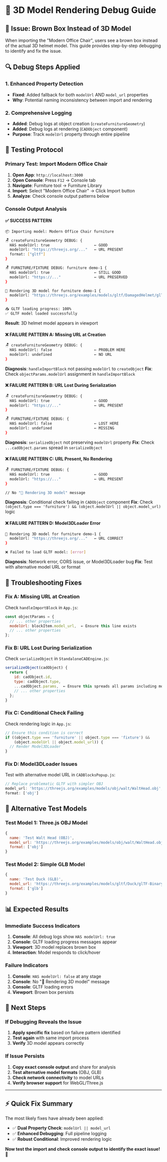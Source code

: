 # 🚨 **3D Model Rendering Debug Guide**

## 🎯 **Issue**: Brown Box Instead of 3D Model

When importing the "Modern Office Chair", users see a brown box instead of the actual 3D helmet model. This guide provides step-by-step debugging to identify and fix the issue.

## 🔍 **Debug Steps Applied**

### **1. Enhanced Property Detection**
- **Fixed**: Added fallback for both `modelUrl` AND `model_url` properties
- **Why**: Potential naming inconsistency between import and rendering

### **2. Comprehensive Logging**
- **Added**: Debug logs at object creation (`createFurnitureGeometry`)
- **Added**: Debug logs at rendering (`CADObject` component)
- **Purpose**: Track `modelUrl` property through entire pipeline

## 🧪 **Testing Protocol**

### **Primary Test: Import Modern Office Chair**

1. **Open App**: `http://localhost:3000`
2. **Open Console**: Press `F12` → Console tab
3. **Navigate**: Furniture tool → Furniture Library
4. **Import**: Select "Modern Office Chair" → Click Import button
5. **Analyze**: Check console output patterns below

### **Console Output Analysis**

#### **✅ SUCCESS PATTERN**
```bash
📦 Importing model: Modern Office Chair furniture

🪑 createFurnitureGeometry DEBUG: {
  HAS modelUrl: true                    ← GOOD
  modelUrl: "https://threejs.org/..."   ← URL PRESENT
  format: ["gltf"]
}

🪑 FURNITURE/FIXTURE DEBUG: furniture demo-1 {
  HAS modelUrl: true                    ← STILL GOOD
  modelUrl: "https://..."               ← URL PRESERVED
}

🎨 Rendering 3D model for furniture demo-1 {
  modelUrl: "https://threejs.org/examples/models/gltf/DamagedHelmet/glTF/DamagedHelmet.gltf"
}

📥 GLTF loading progress: 100%
✅ GLTF model loaded successfully
```

**Result**: 3D helmet model appears in viewport

#### **❌ FAILURE PATTERN A: Missing URL at Creation**
```bash
🪑 createFurnitureGeometry DEBUG: {
  HAS modelUrl: false                   ← PROBLEM HERE
  modelUrl: undefined                   ← NO URL
}
```

**Diagnosis**: `handleImportBlock` not passing `modelUrl` to `createObject`
**Fix**: Check `objectParams.modelUrl` assignment in `handleImportBlock`

#### **❌ FAILURE PATTERN B: URL Lost During Serialization**
```bash
🪑 createFurnitureGeometry DEBUG: {
  HAS modelUrl: true                    ← GOOD
  modelUrl: "https://..."               ← URL PRESENT
}

🪑 FURNITURE/FIXTURE DEBUG: {
  HAS modelUrl: false                   ← LOST HERE
  modelUrl: undefined                   ← MISSING
}
```

**Diagnosis**: `serializeObject` not preserving `modelUrl` property
**Fix**: Check `...cadObject.params` spread in `serializeObject`

#### **❌ FAILURE PATTERN C: URL Present, No Rendering**
```bash
🪑 FURNITURE/FIXTURE DEBUG: {
  HAS modelUrl: true                    ← GOOD
  modelUrl: "https://..."               ← URL PRESENT
}

// No "🎨 Rendering 3D model" message
```

**Diagnosis**: Conditional check failing in `CADObject` component
**Fix**: Check `(object.type === 'furniture') && (object.modelUrl || object.model_url)` logic

#### **❌ FAILURE PATTERN D: Model3DLoader Error**
```bash
🎨 Rendering 3D model for furniture demo-1 {
  modelUrl: "https://threejs.org/..."   ← URL CORRECT
}

❌ Failed to load GLTF model: [error]
```

**Diagnosis**: Network error, CORS issue, or Model3DLoader bug
**Fix**: Test with alternative model URL or format

## 🔧 **Troubleshooting Fixes**

### **Fix A: Missing URL at Creation**
Check `handleImportBlock` in `App.js`:
```javascript
const objectParams = {
  // ... other properties
  modelUrl: blockItem.model_url,  ← Ensure this line exists
  // ... other properties
};
```

### **Fix B: URL Lost During Serialization**
Check `serializeObject` in `StandaloneCADEngine.js`:
```javascript
serializeObject(cadObject) {
  return {
    id: cadObject.id,
    type: cadObject.type,
    ...cadObject.params,  ← Ensure this spreads all params including modelUrl
    // ... other properties
  };
}
```

### **Fix C: Conditional Check Failing**
Check rendering logic in `App.js`:
```javascript
// Ensure this condition is correct
if ((object.type === 'furniture' || object.type === 'fixture') && 
    (object.modelUrl || object.model_url)) {
  // Render Model3DLoader
}
```

### **Fix D: Model3DLoader Issues**
Test with alternative model URL in `CADBlocksPopup.js`:
```javascript
// Replace problematic GLTF with simpler OBJ
model_url: 'https://threejs.org/examples/models/obj/walt/WaltHead.obj',
format: ['obj']
```

## 🧪 **Alternative Test Models**

### **Test Model 1: Three.js OBJ Model**
```javascript
{
  name: 'Test Walt Head (OBJ)',
  model_url: 'https://threejs.org/examples/models/obj/walt/WaltHead.obj',
  format: ['obj']
}
```

### **Test Model 2: Simple GLB Model**
```javascript
{
  name: 'Test Duck (GLB)',
  model_url: 'https://threejs.org/examples/models/gltf/Duck/glTF-Binary/Duck.glb',
  format: ['glb']
}
```

## 📊 **Expected Results**

### **Immediate Success Indicators**
1. **Console**: All debug logs show `HAS modelUrl: true`
2. **Console**: GLTF loading progress messages appear
3. **Viewport**: 3D model replaces brown box
4. **Interaction**: Model responds to click/hover

### **Failure Indicators**
1. **Console**: `HAS modelUrl: false` at any stage
2. **Console**: No "🎨 Rendering 3D model" message
3. **Console**: GLTF loading errors
4. **Viewport**: Brown box persists

## 🚀 **Next Steps**

### **If Debugging Reveals the Issue**
1. **Apply specific fix** based on failure pattern identified
2. **Test again** with same import process
3. **Verify** 3D model appears correctly

### **If Issue Persists**
1. **Copy exact console output** and share for analysis
2. **Test alternative model formats** (OBJ, GLB)
3. **Check network connectivity** to model URLs
4. **Verify browser support** for WebGL/Three.js

---

## ⚡ **Quick Fix Summary**

The most likely fixes have already been applied:
- ✅ **Dual Property Check**: `modelUrl || model_url`
- ✅ **Enhanced Debugging**: Full pipeline logging
- ✅ **Robust Conditional**: Improved rendering logic

**Now test the import and check console output to identify the exact issue!** 🎯 